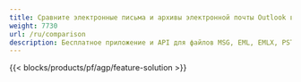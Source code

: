```yaml
---
title: Сравните электронные письма и архивы электронной почты Outlook в Windows, Linux и macOS
weight: 7730
url: /ru/comparison
description: Бесплатное приложение и API для файлов MSG, EML, EMLX, PST, OST, OFT, MBOX, ICS и VCF
---
```


{{< blocks/products/pf/agp/feature-solution >}}

